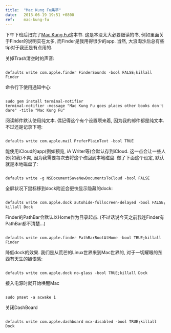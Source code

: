 ```yaml
---
title:  "Mac Kung Fu集萃"
date:   2013-06-19 19:51 +0800
ref:    mac-kung-fu
---
```


下午下班后扫完了[Mac Kung Fu](http://book.douban.com/subject/19996698/)这本书. 这是本没太大必要细读的书, 例如里面关于Finder的说明实在太多, 而Finder是我用得很少的app. 当然, 大浪淘沙后总有些tip对于我还是有点用的.


关掉Trash清空时的声音:

<pre class="code"><code>
defaults write com.apple.finder FinderSounds -bool FALSE;killall Finder
</code></pre>

命令行下使用通知中心:

<pre class="code"><code>
sudo gem install terminal-notifier
terminal-notifier -message "Mac Kung Fu goes places other books don't dare" -title "Mac Kung Fu"
</code></pre>

阅读邮件默认使用纯文本. 偶记得这个有个设置项来着, 因为我的邮件都是纯文本. 不过还是记录下吧:
<pre class="code"><code>
defaults write com.apple.mail PreferPlainText -bool TRUE
</code></pre>

能使用iCloud的app(例如预览, iA Writer等)会默认存到iCloud. 这一点会让一些人(例如我)不爽, 因为我需要每次去将这个改回到本地磁盘. 做了下面这个设定, 默认就是本地磁盘了:

<pre class="code"><code>
defaults write -g NSDocumentSaveNewDocumentsToCloud -bool FALSE
</code></pre>


全屏状况下鼠标移到dock附近会更快显示隐藏的dock:

<pre class="code"><code>
defaults write com.apple.dock autohide-fullscreen-delayed -bool FALSE; killall Dock
</code></pre>

Finder的PathBar会默认以Home作为目录起点. (不过话说今天之前我连Finder有PathBar都不清楚...)

<pre class="code"><code>
defaults write com.apple.finder PathBarRootAtHome -bool TRUE;killall Finder
</code></pre>


降低dock的效果. 我们是从荒芒的Linux世界来到Mac世界的, 对于一切耀眼的东西有天生的嫉恨感:

<pre class="code"><code>
defaults write com.apple.dock no-glass -bool TRUE;killall Dock
</code></pre>


接入电源时就开始唤醒Mac

<pre class="code"><code>
sudo pmset -a acwake 1
</code></pre>


关闭DashBoard

<pre class="code"><code>
defaults write com.apple.dashboard mcx-disabled -bool TRUE;killall Dock
</code></pre>
